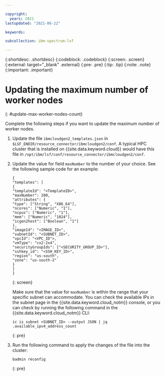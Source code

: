 ```yaml
---

copyright:
  years: 2021
lastupdated: "2021-06-22"

keywords: 

subcollection: ibm-spectrum-lsf

---
```


{:shortdesc: .shortdesc}
{:codeblock: .codeblock}
{:screen: .screen}
{:external: target="_blank" .external}
{:pre: .pre}
{:tip: .tip}
{:note: .note}
{:important: .important}

# Updating the maximum number of worker nodes
{: #update-max-worker-nodes-count}

Complete the following steps if you want to update the maximum number of worker nodes. 

1. Update the file `ibmcloudgen2_templates.json` in `$LSF_ENDIR/resource_connector/ibmcloudgen2/conf`. A typical HPC cluster that is installed on {{site.data.keyword.cloud}} would have this file in `/opt/ibm/lsf/conf/resource_connector/ibmcloudgen2/conf`.
2. Update the value for field `maxNumber` to the number of your choice. See the following sample code for an example:

    ```
    {
    "templates": [
    {
    "templateId": "<TemplateID>",
    "maxNumber": 200,
    "attributes": {
    "type": ["String", "X86_64"],
    "ncores": ["Numeric", "1"],
    "ncpus": ["Numeric", "1"],
    "mem": ["Numeric", "1024"],
    "icgen2host": ["Boolean", "1"]
    },
    "imageId": "<IMAGE_ID>",
    "subnetId": "<SUBNET_ID>",
    "vpcId": "<VPC_ID">,
    "vmType": "cx2-2x4",
    "securityGroupIds": ["<SECURITY_GROUP_ID>"],
    "sshkey_id": "<SSH_KEY_ID>",
    "region": "us-south",
    "zone": "us-south-2"
    }
    ]
    }  
    ```
    {: screen}

    Make sure that the value for `maxNumber` is within the range that your specific subnet can accommodate. You can check the available IPs in the subnet page in the {{site.data.keyword.cloud_notm}} console, or you can check by running the following command in the {{site.data.keyword.cloud_notm}} CLI: 

    ```
    ic is subnet <SUBNET_ID> --output JSON | jq .available_ipv4_address_count
    ```
    {: pre}

3. Run the following command to apply the changes of the file into the cluster:

    ```
    badmin reconfig
    ```
    {: pre}
